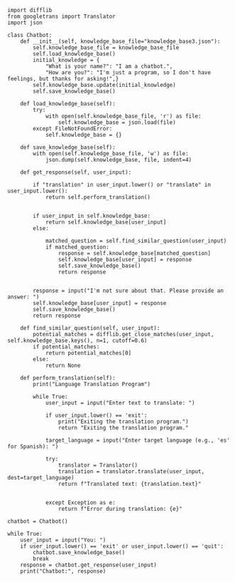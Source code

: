     import difflib
    from googletrans import Translator
    import json

    class Chatbot:
        def __init__(self, knowledge_base_file="knowledge_base3.json"):
            self.knowledge_base_file = knowledge_base_file
            self.load_knowledge_base()
            initial_knowledge = {
                "What is your name?": "I am a chatbot.",
                "How are you?": "I'm just a program, so I don't have feelings, but thanks for asking!",}
            self.knowledge_base.update(initial_knowledge)
            self.save_knowledge_base()

        def load_knowledge_base(self):
            try:
                with open(self.knowledge_base_file, 'r') as file:
                    self.knowledge_base = json.load(file)
            except FileNotFoundError:
                self.knowledge_base = {}

        def save_knowledge_base(self):
            with open(self.knowledge_base_file, 'w') as file:
                json.dump(self.knowledge_base, file, indent=4)

        def get_response(self, user_input):
       
            if "translation" in user_input.lower() or "translate" in user_input.lower():
                return self.perform_translation()

     
            if user_input in self.knowledge_base:
                return self.knowledge_base[user_input]
            else:
           
                matched_question = self.find_similar_question(user_input)
                if matched_question:
                    response = self.knowledge_base[matched_question]
                    self.knowledge_base[user_input] = response  
                    self.save_knowledge_base() 
                    return response

    
            response = input("I'm not sure about that. Please provide an answer: ")
            self.knowledge_base[user_input] = response 
            self.save_knowledge_base()  
            return response

        def find_similar_question(self, user_input):
            potential_matches = difflib.get_close_matches(user_input, self.knowledge_base.keys(), n=1, cutoff=0.6)
            if potential_matches:
                return potential_matches[0]
            else:
                return None
 
        def perform_translation(self):
            print("Language Translation Program")

            while True:
                user_input = input("Enter text to translate: ")

                if user_input.lower() == 'exit':
                    print("Exiting the translation program.")
                    return "Exiting the translation program."

                target_language = input("Enter target language (e.g., 'es' for Spanish): ")

                try:
                    translator = Translator()
                    translation = translator.translate(user_input, dest=target_language)
                    return f"Translated text: {translation.text}"
            

                except Exception as e:
                    return f"Error during translation: {e}"

    chatbot = Chatbot()

    while True:
        user_input = input("You: ")
        if user_input.lower() == 'exit' or user_input.lower() == 'quit':
            chatbot.save_knowledge_base() 
            break
        response = chatbot.get_response(user_input)
        print("Chatbot:", response)
